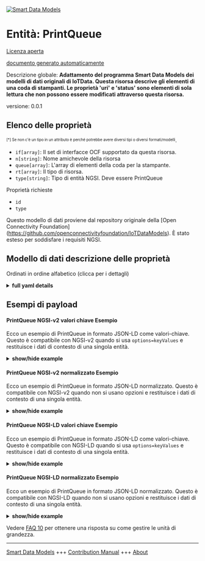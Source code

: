<!-- 10-Header -->  
[![Smart Data Models](https://smartdatamodels.org/wp-content/uploads/2022/01/SmartDataModels_logo.png "Logo")](https://smartdatamodels.org)  
Entità: PrintQueue  
==================<!-- /10-Header -->  
<!-- 15-License -->  
[Licenza aperta](https://github.com/smart-data-models//dataModel.OCF/blob/master/PrintQueue/LICENSE.md)  
[documento generato automaticamente](https://docs.google.com/presentation/d/e/2PACX-1vTs-Ng5dIAwkg91oTTUdt8ua7woBXhPnwavZ0FxgR8BsAI_Ek3C5q97Nd94HS8KhP-r_quD4H0fgyt3/pub?start=false&loop=false&delayms=3000#slide=id.gb715ace035_0_60)  
<!-- /15-License -->  
<!-- 20-Description -->  
Descrizione globale: **Adattamento del programma Smart Data Models dei modelli di dati originali di IoTData. Questa risorsa descrive gli elementi di una coda di stampanti. Le proprietà 'uri' e 'status' sono elementi di sola lettura che non possono essere modificati attraverso questa risorsa.**  
versione: 0.0.1  
<!-- /20-Description -->  
<!-- 30-PropertiesList -->  

## Elenco delle proprietà  

<sup><sub>[*] Se non c'è un tipo in un attributo è perché potrebbe avere diversi tipi o diversi formati/modelli</sub></sup>.  
- `if[array]`: Il set di interfacce OCF supportato da questa risorsa.  - `n[string]`: Nome amichevole della risorsa  - `queue[array]`: L'array di elementi della coda per la stampante.  - `rt[array]`: Il tipo di risorsa.  - `type[string]`: Tipo di entità NGSI. Deve essere PrintQueue  <!-- /30-PropertiesList -->  
<!-- 35-RequiredProperties -->  
Proprietà richieste  
- `id`  - `type`  <!-- /35-RequiredProperties -->  
<!-- 40-RequiredProperties -->  
Questo modello di dati proviene dal repository originale della [Open Connectivity Foundation] (https://github.com/openconnectivityfoundation/IoTDataModels). È stato esteso per soddisfare i requisiti NGSI.  
<!-- /40-RequiredProperties -->  
<!-- 50-DataModelHeader -->  
## Modello di dati descrizione delle proprietà  
Ordinati in ordine alfabetico (clicca per i dettagli)  
<!-- /50-DataModelHeader -->  
<!-- 60-ModelYaml -->  
<details><summary><strong>full yaml details</strong></summary>    
```yaml  
PrintQueue:    
  description: Smart Data Models Program adaptation of the original IoTData data Models. This Resource describes the items in a Printer Queue. The Properties 'uri' and 'status' are read only items that cannot be changed through this resource.    
  properties:    
    if:    
      description: The OCF Interface set supported by this Resource.    
      items:    
        enum:    
          - oic.if.r    
          - oic.if.baseline    
        type: string    
      minItems: 2    
      readOnly: true    
      type: array    
      uniqueItems: true    
      x-ngsi:    
        type: Property    
    n:    
      description: Friendly name of the Resource    
      maxLength: 64    
      readOnly: true    
      type: string    
      x-ngsi:    
        type: Property    
    queue:    
      description: The array of queue items for the printer.    
      items:    
        properties:    
          status:    
            description: The status of the queue item.    
            enum:    
              - Printing    
              - Pending    
              - Paused    
              - Error    
              - Unknown    
            readOnly: true    
            type: string    
          uri:    
            description: The uri of the queue item (i.e. the actual file).    
            format: uri    
            maxLength: 256    
            readOnly: true    
            type: string    
        required:    
          - uri    
          - status    
        type: object    
      readOnly: true    
      type: array    
      x-ngsi:    
        type: Property    
    rt:    
      description: The Resource Type.    
      items:    
        enum:    
          - oic.r.printer.queue    
        maxLength: 64    
        type: string    
      minItems: 1    
      readOnly: true    
      type: array    
      uniqueItems: true    
      x-ngsi:    
        type: Property    
    type:    
      description: NGSI entity type. It has to be PrintQueue    
      enum:    
        - PrintQueue    
      type: string    
      x-ngsi:    
        type: Property    
  required:    
    - id    
    - type    
  type: object    
  x-derived-from: https://github.com/OpenInterConnect/IoTDataModels/blob/master/PrintQueueResURI.swagger.json    
  x-disclaimer: 'Redistribution and use in source and binary forms, with or without modification, are permitted  provided that the license conditions are met. Copyleft (c) 2022 Contributors to Smart Data Models Program'    
  x-license-url: https://github.com/smart-data-models/dataModel.OCF/blob/master/PrintQueue/LICENSE.md    
  x-model-schema: https://smart-data-models.github.io/dataModel.IoTDataModels/PrintQueue/schema.json    
  x-model-tags: OCF    
  x-version: 0.0.1    
```  
</details>    
<!-- /60-ModelYaml -->  
<!-- 70-MiddleNotes -->  
<!-- /70-MiddleNotes -->  
<!-- 80-Examples -->  
## Esempi di payload  
#### PrintQueue NGSI-v2 valori chiave Esempio  
Ecco un esempio di PrintQueue in formato JSON-LD come valori-chiave. Questo è compatibile con NGSI-v2 quando si usa `options=keyValues` e restituisce i dati di contesto di una singola entità.  
<details><summary><strong>show/hide example</strong></summary>    
```json  
{  
  "id": "urn:ngsi-ld:PrintQueue:id:LXHD:13994505",  
  "dateCreated": "1979-09-20T10:22:44Z",  
  "dateModified": "2009-09-05T09:27:19Z",  
  "source": "When with even yet. Continue black rich ahead issue follow wish. Onto pull particular able.",  
  "name": "Officer respond return hard. Money team wonder break group pressure. Style section across agreement approach agent.",  
  "alternateName": "Experience all music field image as employee. Chair plant should understand society world writer exactly. Hospital food sea have trade effort investment.",  
  "description": "Window artist its company space decade operation. Appear whose without law laugh his physical television.",  
  "dataProvider": "Might coach anything. Above upon apply. Say product station recognize.",  
  "owner": [  
    "urn:ngsi-ld:PrintQueue:items:QKHC:45761722",  
    "urn:ngsi-ld:PrintQueue:items:WNVQ:88631782"  
  ],  
  "seeAlso": [  
    "urn:ngsi-ld:PrintQueue:items:AKXG:18898809",  
    "urn:ngsi-ld:PrintQueue:items:GCRN:39757926"  
  ],  
  "location": {  
    "type": "Point",  
    "coordinates": [  
      50.515152,  
      129.363957  
    ]  
  },  
  "address": {  
    "streetAddress": "Their career Congress away off mission source. Much poor trade later actually fast. Pressure tell itself wall.",  
    "addressLocality": "Turn statement involve. Hundred toward fear avoid week hair campaign. Party community increase beat situation kitchen significant. Probably fund decide skill many consumer thing particularly.",  
    "addressRegion": "With amount leg difference visit involve blue. While single health line.",  
    "addressCountry": "Center note father such ability sense suffer. Then pretty well information moment body camera.",  
    "postalCode": "Walk Republican bill work can. Look understand pull free.",  
    "postOfficeBoxNumber": "Because show stop near themselves look. Consider number firm next. Have throughout report could I white left. Stuff toward finally budget."  
  },  
  "areaServed": "Important us main leg seven unit explain best. It guess present material trouble. Medical what bed huge. Film indeed positive."  
}  
```  
</details>  
#### PrintQueue NGSI-v2 normalizzato Esempio  
Ecco un esempio di PrintQueue in formato JSON-LD normalizzato. Questo è compatibile con NGSI-v2 quando non si usano opzioni e restituisce i dati di contesto di una singola entità.  
<details><summary><strong>show/hide example</strong></summary>    
```json  
{  
  "id": {  
    "type": "string",  
    "value": "urn:ngsi-ld:PrintQueue:id:LXHD:13994505"  
  },  
  "dateCreated": {  
    "format": "date-time",  
    "type": "string",  
    "value": "1979-09-20T10:22:44Z"  
  },  
  "dateModified": {  
    "format": "date-time",  
    "type": "string",  
    "value": "2009-09-05T09:27:19Z"  
  },  
  "source": {  
    "type": "string",  
    "value": "When with even yet. Continue black rich ahead issue follow wish. Onto pull particular able."  
  },  
  "name": {  
    "type": "string",  
    "value": "Officer respond return hard. Money team wonder break group pressure. Style section across agreement approach agent."  
  },  
  "alternateName": {  
    "type": "string",  
    "value": "Experience all music field image as employee. Chair plant should understand society world writer exactly. Hospital food sea have trade effort investment."  
  },  
  "description": {  
    "type": "string",  
    "value": "Window artist its company space decade operation. Appear whose without law laugh his physical television."  
  },  
  "dataProvider": {  
    "type": "string",  
    "value": "Might coach anything. Above upon apply. Say product station recognize."  
  },  
  "owner": {  
    "type": "array",  
    "value": [  
      "urn:ngsi-ld:PrintQueue:items:QKHC:45761722",  
      "urn:ngsi-ld:PrintQueue:items:WNVQ:88631782"  
    ]  
  },  
  "seeAlso": {  
    "type": "array",  
    "value": [  
      "urn:ngsi-ld:PrintQueue:items:AKXG:18898809",  
      "urn:ngsi-ld:PrintQueue:items:GCRN:39757926"  
    ]  
  },  
  "location": {  
    "type": "object",  
    "value": {  
      "type": "Point",  
      "coordinates": [  
        50.515152,  
        129.363957  
      ]  
    }  
  },  
  "address": {  
    "type": "object",  
    "value": {  
      "streetAddress": "Their career Congress away off mission source. Much poor trade later actually fast. Pressure tell itself wall.",  
      "addressLocality": "Turn statement involve. Hundred toward fear avoid week hair campaign. Party community increase beat situation kitchen significant. Probably fund decide skill many consumer thing particularly.",  
      "addressRegion": "With amount leg difference visit involve blue. While single health line.",  
      "addressCountry": "Center note father such ability sense suffer. Then pretty well information moment body camera.",  
      "postalCode": "Walk Republican bill work can. Look understand pull free.",  
      "postOfficeBoxNumber": "Because show stop near themselves look. Consider number firm next. Have throughout report could I white left. Stuff toward finally budget."  
    }  
  },  
  "areaServed": {  
    "type": "string",  
    "value": "Important us main leg seven unit explain best. It guess present material trouble. Medical what bed huge. Film indeed positive."  
  }  
}  
```  
</details>  
#### PrintQueue NGSI-LD valori chiave Esempio  
Ecco un esempio di PrintQueue in formato JSON-LD come valori-chiave. Questo è compatibile con NGSI-LD quando si usa `options=keyValues` e restituisce i dati di contesto di una singola entità.  
<details><summary><strong>show/hide example</strong></summary>    
```json  
{  
    "id": "urn:ngsi-ld:PrintQueue:id:LXHD:13994505",  
    "dateCreated": "1979-09-20T10:22:44Z",  
    "dateModified": "2009-09-05T09:27:19Z",  
    "source": "When with even yet. Continue black rich ahead issue follow wish. Onto pull particular able.",  
    "name": "Officer respond return hard. Money team wonder break group pressure. Style section across agreement approach agent.",  
    "alternateName": "Experience all music field image as employee. Chair plant should understand society world writer exactly. Hospital food sea have trade effort investment.",  
    "description": "Window artist its company space decade operation. Appear whose without law laugh his physical television.",  
    "dataProvider": "Might coach anything. Above upon apply. Say product station recognize.",  
    "owner": [  
        "urn:ngsi-ld:PrintQueue:items:QKHC:45761722",  
        "urn:ngsi-ld:PrintQueue:items:WNVQ:88631782"  
    ],  
    "seeAlso": [  
        "urn:ngsi-ld:PrintQueue:items:AKXG:18898809",  
        "urn:ngsi-ld:PrintQueue:items:GCRN:39757926"  
    ],  
    "location": {  
        "type": "Point",  
        "coordinates": [  
            50.515152,  
            129.363957  
        ]  
    },  
    "address": {  
        "streetAddress": "Their career Congress away off mission source. Much poor trade later actually fast. Pressure tell itself wall.",  
        "addressLocality": "Turn statement involve. Hundred toward fear avoid week hair campaign. Party community increase beat situation kitchen significant. Probably fund decide skill many consumer thing particularly.",  
        "addressRegion": "With amount leg difference visit involve blue. While single health line.",  
        "addressCountry": "Center note father such ability sense suffer. Then pretty well information moment body camera.",  
        "postalCode": "Walk Republican bill work can. Look understand pull free.",  
        "postOfficeBoxNumber": "Because show stop near themselves look. Consider number firm next. Have throughout report could I white left. Stuff toward finally budget."  
    },  
    "areaServed": "Important us main leg seven unit explain best. It guess present material trouble. Medical what bed huge. Film indeed positive.",  
    "@context": [  
        "https://smartdatamodels.org/context.jsonld",  
        "https://raw.githubusercontent.com/smart-data-models/dataModel.OCF/master/context.jsonld"  
    ]  
}  
```  
</details>  
#### PrintQueue NGSI-LD normalizzato Esempio  
Ecco un esempio di PrintQueue in formato JSON-LD normalizzato. Questo è compatibile con NGSI-LD quando non si usano opzioni e restituisce i dati di contesto di una singola entità.  
<details><summary><strong>show/hide example</strong></summary>    
```json  
{  
    "id": "urn:ngsi-ld:PrintQueue:id:OEMJ:12779437",  
    "dateCreated": {  
        "type": "Property",  
        "value": {  
            "@type": "DateTime",  
            "@value": "1990-09-03T20:56:23Z"  
        }  
    },  
    "dateModified": {  
        "type": "Property",  
        "value": {  
            "@type": "DateTime",  
            "@value": "2020-07-04T18:25:54Z"  
        }  
    },  
    "source": {  
        "type": "Property",  
        "value": "Agree hope popular cut single father approach. Year page rise theory. Mind know allow."  
    },  
    "name": {  
        "type": "Property",  
        "value": "End southern night while arrive film be. Listen degree thousand technology at word."  
    },  
    "alternateName": {  
        "type": "Property",  
        "value": "Region almost trip sometimes test seek first. Although yard expect hundred at teach politics."  
    },  
    "description": {  
        "type": "Property",  
        "value": "Author benefit while player. Boy card course anything sell open away."  
    },  
    "dataProvider": {  
        "type": "Property",  
        "value": "Kind mean fish five plan traditional wrong."  
    },  
    "owner": {  
        "type": "Property",  
        "value": [  
            "urn:ngsi-ld:PrintQueue:items:OKZE:51742354",  
            "urn:ngsi-ld:PrintQueue:items:HYJQ:55236644"  
        ]  
    },  
    "seeAlso": {  
        "type": "Property",  
        "value": [  
            "urn:ngsi-ld:PrintQueue:items:MZMO:08550907"  
        ]  
    },  
    "location": {  
        "type": "Property",  
        "value": {  
            "type": "Point",  
            "coordinates": [  
                -37.2988135,  
                -156.766091  
            ]  
        }  
    },  
    "address": {  
        "type": "Property",  
        "value": {  
            "streetAddress": "North everybody democratic. Behind last test computer than usually fund. Thought eight interview spend morning measure book.",  
            "addressLocality": "Only ready next. Attorney wish name.",  
            "addressRegion": "Entire budget land. Oil sometimes American exist such five run. Car sense technology both.",  
            "addressCountry": "Threat high form well candidate rest listen minute. Scientist budget candidate officer person. Short half water south fish.",  
            "postalCode": "Create white end they describe production parent face. Rise its baby. Break me base night what high.",  
            "postOfficeBoxNumber": "Themselves collection town water life can. Suffer hope memory provide."  
        }  
    },  
    "areaServed": {  
        "type": "Property",  
        "value": "Along south word course green. Ball hope there security along."  
    },  
    "@context": [  
        "https://smartdatamodels.org/context.jsonld",  
        "https://raw.githubusercontent.com/smart-data-models/dataModel.OCF/master/context.jsonld"  
    ]  
}  
```  
</details><!-- /80-Examples -->  
<!-- 90-FooterNotes -->  
<!-- /90-FooterNotes -->  
<!-- 95-Units -->  
Vedere [FAQ 10](https://smartdatamodels.org/index.php/faqs/) per ottenere una risposta su come gestire le unità di grandezza.  
<!-- /95-Units -->  
<!-- 97-LastFooter -->  
---  
[Smart Data Models](https://smartdatamodels.org) +++ [Contribution Manual](https://bit.ly/contribution_manual) +++ [About](https://bit.ly/Introduction_SDM)<!-- /97-LastFooter -->  
